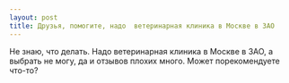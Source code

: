 ```yaml
---
layout: post 
title: Друзья, помогите, надо  ветеринарная клиника в Москве в ЗАО 
--- 
```

Не знаю, что делать. Надо  ветеринарная клиника в Москве в ЗАО, а выбрать не могу, да и отзывов плохих много. Может порекомендуете что-то?